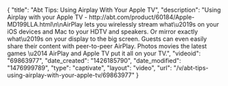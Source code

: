 {
    "title": "Abt Tips: Using Airplay With Your Apple TV",
    "description": "Using Airplay with your Apple TV - http:\/\/abt.com\/product\/60184\/Apple-MD199LLA.html\n\nAirPlay lets you wirelessly stream what\u2019s on your iOS devices and Mac to your HDTV and speakers. Or mirror exactly what\u2019s on your display to the big screen. Guests can even easily share their content with peer-to-peer AirPlay. Photos movies the latest games \u2014 AirPlay and Apple TV put it all on your TV.",
    "videoid": "69863977",
    "date_created": "1426185790",
    "date_modified": "1476999789",
    "type": "captivate",
    "layout": "video",
    "url": "\/v\/abt-tips-using-airplay-with-your-apple-tv\/69863977"
}